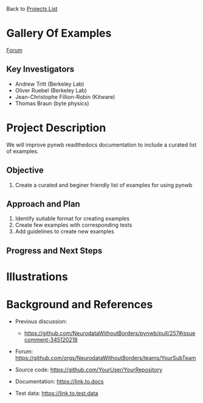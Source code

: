 Back to [Projects List](../../README.md#ProjectsList)

# Gallery Of Examples
[Forum](https://github.com/orgs/NeurodataWithoutBorders/teams/hck04/discussions/7)

## Key Investigators

- Andrew Tritt (Berkeley Lab)
- Oliver Ruebel (Berkeley Lab)
- Jean-Christophe Fillion-Robin (Kitware)
- Thomas Braun (byte physics)

# Project Description

We will improve pynwb readthedocs documentation to include a curated list of examples.

## Objective

1. Create a curated and beginer friendly  list of examples for using pynwb

## Approach and Plan

1. Identify suitable format for creating examples
1. Create few examples with corresponding tests
1. Add guidelines to create new examples

## Progress and Next Steps

<!--Describe progress and next steps in a few bullet points as you are making progress.-->

# Illustrations

<!--Add pictures and links to videos that demonstrate what has been accomplished.-->

<!--![Description of picture](Example2.jpg)-->

<!--![Some more images](Example2.jpg)-->

# Background and References

<!--Use this space for information that may help people better understand your project, like links to papers, source code, or data.-->

- Previous discussion:
  - https://github.com/NeurodataWithoutBorders/pynwb/pull/257#issuecomment-345120218


- Forum: https://github.com/orgs/NeurodataWithoutBorders/teams/YourSubTeam
- Source code: https://github.com/YourUser/YourRepository
- Documentation: https://link.to.docs
- Test data: https://link.to.test.data

